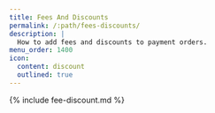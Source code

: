 ```yaml
---
title: Fees And Discounts
permalink: /:path/fees-discounts/
description: |
  How to add fees and discounts to payment orders.
menu_order: 1400
icon:
  content: discount
  outlined: true
---
```


{% include fee-discount.md %}
